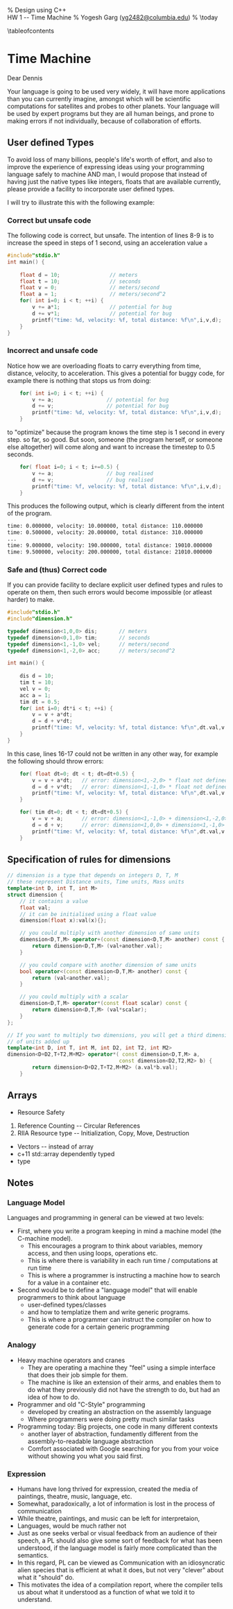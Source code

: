 % Design using C++ \
HW 1 -- Time Machine
% Yogesh Garg (yg2482@columbia.edu)
% \today

\tableofcontents

# Time Machine

Dear Dennis

Your language is going to be used very widely, it will have more applications
than you can currently imagine, amongst which will be scientific computations
for satellites and probes to other planets. Your language will be used by
expert programs but they are all human beings, and prone to making errors if
not individually, because of collaboration of efforts.

## User defined Types
To avoid loss of many billions, people's life's worth of effort, and also to
improve the experience of expressing ideas using your programming language
safely to machine AND man, I would propose that instead of having
just the native types like integers, floats that are available currently,
please provide a facility to incorporate user defined types.

I will try to illustrate this with the following example:

### Correct but unsafe code
The following code is correct, but unsafe. The intention of lines 8-9 is to
increase the speed in steps of 1 second, using an acceleration value ```a```

~~~~~~{.c .numberLines startFrom="1" caption="ssup"}
#include"stdio.h"
int main() {
  
    float d = 10;                // meters
    float t = 10;                // seconds
    float v = 0;                 // meters/second
    float a = 1;                 // meters/second^2
    for( int i=0; i < t; ++i) {
        v += a*1;                // potential for bug
        d += v*1;                // potential for bug
        printf("time: %d, velocity: %f, total distance: %f\n",i,v,d);
    }
}
~~~~~~


### Incorrect and unsafe code
Notice how we are overloading floats to carry everything from time, distance,
velocity, to acceleration. This gives a potential for buggy code, for example
there is nothing that stops us from doing:

~~~~~~{.c .numberLines startFrom="8"}
    for( int i=0; i < t; ++i) {
        v += a;                 // potential for bug
        d += v;                 // potential for bug
        printf("time: %d, velocity: %f, total distance: %f\n",i,v,d);
    }
~~~~~~

to "optimize" because the program knows the time step is 1 second in every step.
so far, so good. But soon, someone (the program herself, or someone else
altogether) will come along and want to increase the timestep to 0.5 seconds.

~~~~~~{.c .numberLines startFrom="8"}
    for( float i=0; i < t; i+=0.5) {
        v += a;                 // bug realised
        d += v;                 // bug realised
        printf("time: %f, velocity: %f, total distance: %f\n",i,v,d);
    }
~~~~~~

This produces the following output, which is clearly different from the intent
of the program.

``` txt
time: 0.000000, velocity: 10.000000, total distance: 110.000000
time: 0.500000, velocity: 20.000000, total distance: 310.000000
...
time: 9.000000, velocity: 190.000000, total distance: 19010.000000
time: 9.500000, velocity: 200.000000, total distance: 21010.000000
```

### Safe and (thus) Correct code

If you can provide facility to declare explicit user defined types and rules to
operate on them, then such errors would become impossible (or atleast harder)
to make.

~~~~~~{.cpp .numberLines startFrom="1"}
#include"stdio.h"
#include"dimension.h"

typedef dimension<1,0,0> dis;       // meters
typedef dimension<0,1,0> tim;       // seconds
typedef dimension<1,-1,0> vel;      // meters/second
typedef dimension<1,-2,0> acc;      // meters/second^2

int main() {
  
    dis d = 10;
    tim t = 10;
    vel v = 0;
    acc a = 1;
    tim dt = 0.5;
    for( int i=0; dt*i < t; ++i) {
        v = v + a*dt;
        d = d + v*dt;
        printf("time: %f, velocity: %f, total distance: %f\n",dt.val,v.val,d.val);
    }
}
~~~~~~

In this case, lines 16-17 could not be written in any other way, for example
the following should throw errors:

~~~~~~{.cpp .numberLines startFrom="15"}
    for( float dt=0; dt < t; dt=dt+0.5) {
        v = v + a*dt;   // error: dimension<1,-2,0> * float not defined
        d = d + v*dt;   // error: dimension<1,-1,0> * float not defined
        printf("time: %f, velocity: %f, total distance: %f\n",dt.val,v.val,d.val);
    }
~~~~~~

~~~~~~{.cpp .numberLines startFrom="15"}
    for( tim dt=0; dt < t; dt=dt+0.5) {
        v = v + a;      // error: dimension<1,-1,0> + dimension<1,-2,0> not defined
        d = d + v;      // error: dimension<1,0,0> + dimension<1,-1,0> not defined
        printf("time: %f, velocity: %f, total distance: %f\n",dt.val,v.val,d.val);
    }
~~~~~~

## Specification of rules for dimensions

~~~~~~{.cpp .numberLines startFrom="1"}
// dimension is a type that depends on integers D, T, M
// these represent Distance units, Time units, Mass units
template<int D, int T, int M>
struct dimension {
    // it contains a value
    float val;
    // it can be initialised using a float value
    dimension(float x):val(x){};

    // you could multiply with another dimension of same units
    dimension<D,T,M> operator+(const dimension<D,T,M> another) const {
        return dimension<D,T,M> (val+another.val);
    }

    // you could compare with another dimension of same units
    bool operator<(const dimension<D,T,M> another) const {
        return (val<another.val);
    }

    // you could multiply with a scalar
    dimension<D,T,M> operator*(const float scalar) const {
        return dimension<D,T,M> (val*scalar);
    }
};

// If you want to multiply two dimensions, you will get a third dimension
// of units added up
template<int D, int T, int M, int D2, int T2, int M2>
dimension<D+D2,T+T2,M+M2> operator*( const dimension<D,T,M> a,
                                    const dimension<D2,T2,M2> b) {
        return dimension<D+D2,T+T2,M+M2> (a.val*b.val);
    }
~~~~~~


## Arrays

 * Resource Safety

  1. Reference Counting
    -- Circular References
  2. RIIA
  Resource type
    -- Initialization, Copy, Move, Destruction

 * Vectors -- instead of array
 * c+11 std::array dependently typed
 * type

## Notes

### Language Model

Languages and programming in general can be viewed at two levels:

* First, where you write a program keeping in mind a machine model (the C-machine model).
    + This encourages a program to think about variables, memory access, and then using loops, operations etc.
    + This is where there is variability in each run time / computations at run time
    + This is where a programmer is instructing a machine how to search for a value in a container etc.
* Second would be to define a "language model" that will enable programmers to think about language
    + user-defined types/classes
    + and how to templatize them and write generic programs.
    + This is where a programmer can instruct the compiler on how to generate code for a certain generic programming

### Analogy
* Heavy machine operators and cranes
    - They are operating a machine they "feel" using a simple interface that does their job simple for them.
    - The machine is like an extension of their arms, and enables them to do what they previously did not have the
    strength to do, but had an idea of how to do.
* Programmer and old "C-Style" programming
    - developed by creating an abstraction on the assembly language
    - Where programmers were doing pretty much similar tasks
* Programming today: Big projects, one code in many different contexts
    - another layer of abstraction, fundamently different from the assembly-to-readable language abstraction
    - Comfort associated with Google searching for you from your voice without showing you what you said first.

### Expression
* Humans have long thrived for expression, created the media of paintings, theatre, music, language, etc.
* Somewhat, paradoxically, a lot of information is lost in the process of communication
* While theatre, paintings, and music can be left for interpretaion,
* Languages, would be much rather not
* Just as one seeks verbal or visual feedback from an audience of their speech, a PL should also give
  some sort of feedback for what has been understood, if the language model is fairly more complicated
  than the semantics.
* In this regard, PL can be viewed as Communication with an idiosyncratic alien species that is efficient
  at what it does, but not very "clever" about what it "should" do.
* This motivates the idea of a compilation report, where the compiler tells us about what it understood
  as a function of what we told it to understand.


